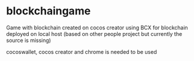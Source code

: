 # blockchaingame

Game with blockchain created on cocos creator using BCX for blockchain deployed on local host (based on other people project but currently the source is missing)

cocoswallet, cocos creator and chrome is needed to be used
